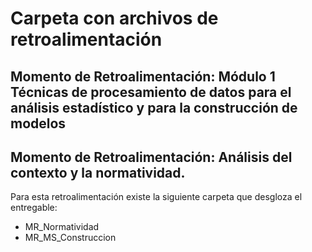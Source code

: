 # Carpeta con archivos de retroalimentación

## Momento de Retroalimentación: Módulo 1 Técnicas de procesamiento de datos para el análisis estadístico y para la construcción de modelos

## Momento de Retroalimentación: Análisis del contexto y la normatividad.
Para esta retroalimentación existe la siguiente carpeta que desgloza el entregable:
*   MR_Normatividad
*   MR_MS_Construccion
